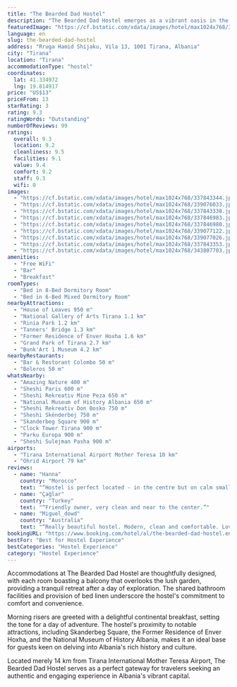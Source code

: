 ```yaml
---
title: "The Bearded Dad Hostel"
description: "The Bearded Dad Hostel emerges as a vibrant oasis in the heart of Tirana, offering a unique blend of communal ambiance and serene garden views."
featuredImage: "https://cf.bstatic.com/xdata/images/hotel/max1024x768/337843344.jpg?k=666ad7f026b9dbb2cd990f7fdcc544d99daae342e9c7a17dfaaefec31b6629d4&o=&hp=1"
language: en
slug: the-bearded-dad-hostel
address: "Rruga Hamid Shijaku, Vila 13, 1001 Tirana, Albania"
city: "Tirana"
location: "Tirana"
accommodationType: "hostel"
coordinates:
  lat: 41.334972
  lng: 19.814917
price: "US$13"
priceFrom: 13
starRating: 3
rating: 9.3
ratingWords: "Outstanding"
numberOfReviews: 99
ratings:
  overall: 9.3
  location: 9.2
  cleanliness: 9.5
  facilities: 9.1
  value: 9.4
  comfort: 9.2
  staff: 9.3
  wifi: 0
images:
  - "https://cf.bstatic.com/xdata/images/hotel/max1024x768/337843344.jpg?k=666ad7f026b9dbb2cd990f7fdcc544d99daae342e9c7a17dfaaefec31b6629d4&o=&hp=1"
  - "https://cf.bstatic.com/xdata/images/hotel/max1024x768/339076033.jpg?k=939217f618f1f68436f9496da8b3c0d608d0e3233a65605e1e596cb230446f33&o=&hp=1"
  - "https://cf.bstatic.com/xdata/images/hotel/max1024x768/337843338.jpg?k=c9df1aa9c5c748b5ffb2c179432ed56aba0e055c5d97bb6ce0076f6ed8df3805&o=&hp=1"
  - "https://cf.bstatic.com/xdata/images/hotel/max1024x768/337846983.jpg?k=22956039344741d89a508033dd9256c1f7008b3eaf61d47ee2b7d85c40fa18b9&o=&hp=1"
  - "https://cf.bstatic.com/xdata/images/hotel/max1024x768/337846980.jpg?k=97ff980cd7deaa2bdabb25f87ef2ccfe8ce89e03c7c07b1e06d24f6c0f15e4cb&o=&hp=1"
  - "https://cf.bstatic.com/xdata/images/hotel/max1024x768/339077122.jpg?k=384a60620eccc8e40c6291f6c60b3b7c87aff1821de5e98befdff5640624687b&o=&hp=1"
  - "https://cf.bstatic.com/xdata/images/hotel/max1024x768/339077026.jpg?k=df8a77597a0fa88f18400eac9e758b42d29c065a541d4cf0a354ed389734e320&o=&hp=1"
  - "https://cf.bstatic.com/xdata/images/hotel/max1024x768/337843353.jpg?k=e7a8b813ec8bf6ef5479bba3ea64fcd1ca91de326f9530468d09842b5039cb43&o=&hp=1"
  - "https://cf.bstatic.com/xdata/images/hotel/max1024x768/343807703.jpg?k=6ef26ea82371da529aa437b571121aacd31a85f330bcce6436a6404a803c837f&o=&hp=1"
amenities:
  - "Free WiFi"
  - "Bar"
  - "Breakfast"
roomTypes:
  - "Bed in 8-Bed Dormitory Room"
  - "Bed in 6-Bed Mixed Dormitory Room"
nearbyAttractions:
  - "House of Leaves 950 m"
  - "National Gallery of Arts Tirana 1.1 km"
  - "Rinia Park 1.2 km"
  - "Tanners' Bridge 1.3 km"
  - "Former Residence of Enver Hoxha 1.6 km"
  - "Grand Park of Tirana 2.7 km"
  - "Bunk'Art 1 Museum 4.2 km"
nearbyRestaurants:
  - "Bar & Restorant Colombo 50 m"
  - "Boleros 50 m"
whatsNearby:
  - "Amazing Nature 400 m"
  - "Sheshi Paris 600 m"
  - "Sheshi Rekreativ Mine Peza 650 m"
  - "National Museum of History Albania 650 m"
  - "Sheshi Rekreativ Don Bosko 750 m"
  - "Sheshi Skënderbej 750 m"
  - "Skanderbeg Square 900 m"
  - "Clock Tower Tirana 900 m"
  - "Parku Europa 900 m"
  - "Sheshi Sulejman Pasha 900 m"
airports:
  - "Tirana International Airport Mother Teresa 10 km"
  - "Ohrid Airport 79 km"
reviews:
  - name: "Hanna"
    country: "Morocco"
    text: "“Hostel is perfect located - in the centre but on calm small street, with very nice decorations, mosquito nets on the windows. You can enjoy big terrace and garden. Eneida and Dolsin are the best hosts. Contact by mail and WhatsApp was perect....”"
  - name: "Çağlar"
    country: "Turkey"
    text: "“Friendly owner, very clean and near to the center.”"
  - name: "Miguel_dowd"
    country: "Australia"
    text: "“Really beautiful hostel. Modern, clean and comfortable. Lovely balcony and outside areas. The host is a kind person. Shadow the dog was an added bonus, she's amazing!”"
bookingURL: "https://www.booking.com/hotel/al/the-bearded-dad-hostel.en-gb.html?aid=8035640"
bestFor: "Best for Hostel Experience"
bestCategories: "Hostel Experience"
category: "Hostel Experience"
---
```


Accommodations at The Bearded Dad Hostel are thoughtfully designed, with each room boasting a balcony that overlooks the lush garden, providing a tranquil retreat after a day of exploration. The shared bathroom facilities and provision of bed linen underscore the hostel's commitment to comfort and convenience.

Morning risers are greeted with a delightful continental breakfast, setting the tone for a day of adventure. The hostel's proximity to notable attractions, including Skanderbeg Square, the Former Residence of Enver Hoxha, and the National Museum of History Albania, makes it an ideal base for guests keen on delving into Albania's rich history and culture.

Located merely 14 km from Tirana International Mother Teresa Airport, The Bearded Dad Hostel serves as a perfect gateway for travelers seeking an authentic and engaging experience in Albania's vibrant capital.